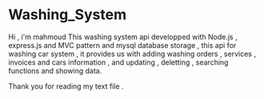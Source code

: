 # Washing_System

Hi , i'm mahmoud
This washing system api developped with Node.js , express.js and MVC pattern and mysql database storage ,
this api for washing car system , it provides us with adding washing orders , services , invoices  and cars information , and updating , deletting , searching functions and showing data.

Thank you for reading my text file .

